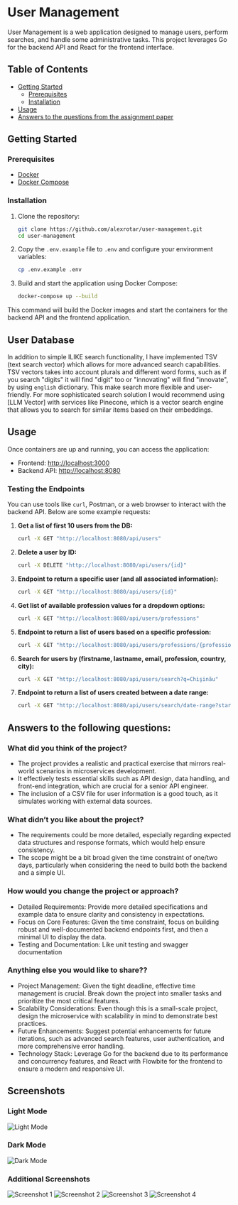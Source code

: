 # User Management

User Management is a web application designed to manage users, perform searches, and handle some administrative tasks. This project leverages Go for the backend API and React for the frontend interface.

## Table of Contents

- [Getting Started](#getting-started)
    - [Prerequisites](#prerequisites)
    - [Installation](#installation)
- [Usage](#usage)
- [Answers to the questions from the assignment paper](#answers-to-the-following-questions)


## Getting Started

### Prerequisites

- [Docker](https://www.docker.com/get-started)
- [Docker Compose](https://docs.docker.com/compose/install/)

### Installation

1. Clone the repository:

    ```sh
    git clone https://github.com/alexrotar/user-management.git
    cd user-management
    ```

2. Copy the `.env.example` file to `.env` and configure your environment variables:

    ```sh
    cp .env.example .env
    ```

3. Build and start the application using Docker Compose:

    ```sh
    docker-compose up --build
    ```

This command will build the Docker images and start the containers for the backend API and the frontend application.


## User Database

In addition to simple ILIKE search functionality, I have implemented TSV (text search vector) which allows for more advanced search capabilities. 
TSV vectors takes into account plurals and different word forms, such as if you search "digits" it will find "digit" too or "innovating" will find "innovate", by using `english` dictionary. 
This make search more flexible and user-friendly.
For more sophisticated search solution I would recommend using [LLM Vector] with services like Pinecone, which is a vector search engine that allows you to search for similar items based on their embeddings.

## Usage

Once containers are up and running, you can access the application:

- Frontend: [http://localhost:3000](http://localhost:3000)
- Backend API: [http://localhost:8080](http://localhost:8080)

### Testing the Endpoints

You can use tools like `curl`, Postman, or a web browser to interact with the backend API. Below are some example requests:


1. **Get a list of first 10 users from the DB:**

    ```sh
    curl -X GET "http://localhost:8080/api/users"
    ```

2. **Delete a user by ID:**

    ```sh
    curl -X DELETE "http://localhost:8080/api/users/{id}"
    ```

3. **Endpoint to return a specific user (and all associated information):**

    ```sh
    curl -X GET "http://localhost:8080/api/users/{id}"
    ```

4. **Get list of available profession values for a dropdown options:**

    ```sh
    curl -X GET "http://localhost:8080/api/users/professions"
    ```

5. **Endpoint to return a list of users based on a specific profession:**

    ```sh
    curl -X GET "http://localhost:8080/api/users/professions/{professionName}"
    ```

6. **Search for users by (firstname, lastname, email, profession, country, city):**

    ```sh
    curl -X GET "http://localhost:8080/api/users/search?q=Chişinău"
    ```

7. **Endpoint to return a list of users created between a date range:**

    ```sh
    curl -X GET "http://localhost:8080/api/users/search/date-range?startDate=2020-01-01&endDate=2024-06-28"
    ```

## Answers to the following questions:

### **What did you think of the project?**

- The project provides a realistic and practical exercise that mirrors real-world scenarios in microservices development.
- It effectively tests essential skills such as API design, data handling, and front-end integration, which are crucial for a senior API engineer.
- The inclusion of a CSV file for user information is a good touch, as it simulates working with external data sources.

### **What didn’t you like about the project?**

- The requirements could be more detailed, especially regarding expected data structures and response formats, which would help ensure consistency.
- The scope might be a bit broad given the time constraint of one/two days, particularly when considering the need to build both the backend and a simple UI.

### **How would you change the project or approach?**

- Detailed Requirements: Provide more detailed specifications and example data to ensure clarity and consistency in expectations.
- Focus on Core Features: Given the time constraint, focus on building robust and well-documented backend endpoints first, and then a minimal UI to display the data.
- Testing and Documentation: Like unit testing and swagger documentation

### **Anything else you would like to share??**

- Project Management: Given the tight deadline, effective time management is crucial. Break down the project into smaller tasks and prioritize the most critical features.
- Scalability Considerations: Even though this is a small-scale project, design the microservice with scalability in mind to demonstrate best practices.
- Future Enhancements: Suggest potential enhancements for future iterations, such as advanced search features, user authentication, and more comprehensive error handling.
- Technology Stack: Leverage Go for the backend due to its performance and concurrency features, and React with Flowbite for the frontend to ensure a modern and responsive UI.


## Screenshots

### Light Mode
![Light Mode](screenshots/screenshot-0-light.png)

### Dark Mode
![Dark Mode](screenshots/screenshot-0-dark.png)

### Additional Screenshots
![Screenshot 1](screenshots/screenshot-1.png)
![Screenshot 2](screenshots/screenshot-2.png)
![Screenshot 3](screenshots/screenshot-3.png)
![Screenshot 4](screenshots/screenshot-4.png)